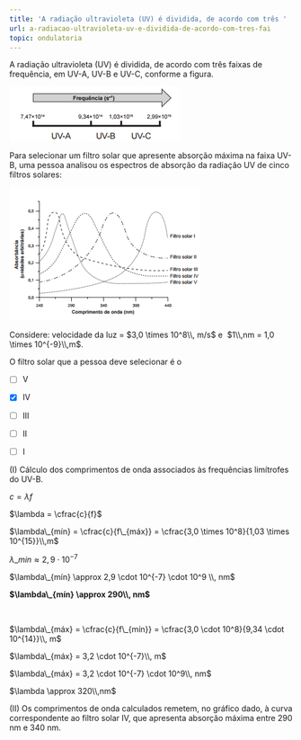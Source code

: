 ```yaml
---
title: 'A radiação ultravioleta (UV) é dividida, de acordo com três '
url: a-radiacao-ultravioleta-uv-e-dividida-de-acordo-com-tres-fai
topic: ondulatoria
---
```



A radiação ultravioleta (UV) é dividida, de acordo com três faixas de frequência, em UV-A, UV-B e UV-C, conforme a figura.

![](cb937ec9-c39c-841b-1a74-59bc0b8a2f54.png)

Para selecionar um filtro solar que apresente absorção máxima na faixa UV-B, uma pessoa analisou os espectros de absorção da radiação UV de cinco filtros solares:

![](1c985840-91a5-17a7-e085-f3c8e6e2a94d.png)

Considere: velocidade da luz = $3,0 \times 10^8\\, m/s$ e  $1\\,nm = 1,0 \times 10^{-9}\\,m$.

O filtro solar que a pessoa deve selecionar é o



- [ ] V
- [x] IV
- [ ] III
- [ ] II
- [ ] I


(I) Cálculo dos comprimentos de onda associados às frequências limítrofes do UV-B.

$c = \lambda f$

$\lambda = \cfrac{c}{f}$

$\lambda\_{mín} = \cfrac{c}{f\_{máx}} = \cfrac{3,0 \times 10^8}{1,03 \times 10^{15}}\\,m$

$\lambda\_{min} \approx 2,9 \cdot 10^{-7}$

$\lambda\_{mín} \approx 2,9 \cdot 10^{-7} \cdot 10^9 \\, nm$

**$\lambda\_{mín} \approx 290\\, nm$**

 

$\lambda\_{máx} = \cfrac{c}{f\_{mín}} = \cfrac{3,0 \cdot 10^8}{9,34 \cdot 10^{14}}\\, m$

$\lambda\_{máx} = 3,2 \cdot 10^{-7}\\, m$

$\lambda\_{máx} = 3,2 \cdot 10^{-7} \cdot 10^9\\, nm$

$\lambda \approx 320\\,nm$

(II) Os comprimentos de onda calculados remetem, no gráfico dado, à curva correspondente ao filtro solar IV, que apresenta absorção máxima entre 290 nm e 340 nm.
